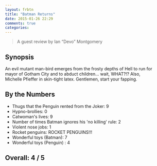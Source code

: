 ```yaml
---
layout: frbtn
title: "Batman Returns"
date: 2015-01-26 22:29
comments: true
categories: 
---
```


> A guest review by Ian‭ “‬Devo‭” ‬Montgomery

## Synopsis

An evil mutant man-bird emerges from the frosty depths of Hell to run for mayor of Gotham City and to abduct children...‭ ‬wait,‭ ‬WHAT‭?!?
‬Also,‭ ‬Michelle Pfieffer in skin-tight latex.‭ ‬Gentlemen,‭ ‬start your fapping.

## By the Numbers

* Thugs that the Penguin rented from the Joker‭: 9
* Hypno-brollies‭: 0
* Catwoman's lives‭: ‬9
* Number of times Batman ignores his‭ '‬no killing‭' ‬rule‭: ‬2
* Violent nose jobs‭: ‬1
* Rocket penguins‭: ‬ROCKET PENGUINS‭!!!
* Wonderful toys‭ (‬Batman‭): ‬7
* Wonderful toys‭ (‬Penguin‭) ‬: ‬4

## Overall: 4 / 5
